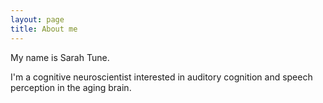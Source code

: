 ```yaml
---
layout: page
title: About me
---
```


My name is Sarah Tune. 

I'm a cognitive neuroscientist interested in auditory cognition and speech perception in the aging brain.

